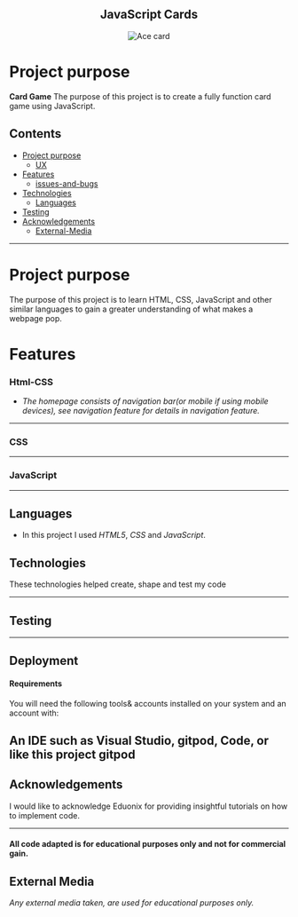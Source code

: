 <h2 align="center">JavaScript Cards</h2>
<div align="center">
<img src="https://hips.hearstapps.com/hmg-prod.s3.amazonaws.com/images/best-card-games-1593784219.jpg?crop=1.00xw:0.752xh;0,0.132xh&resize=1200:*" target="_blank" rel="noopener" alt="Ace card">
</div>

# Project purpose
__Card Game__
The purpose of this project is to create a fully function card game using JavaScript.

## Contents
* [Project purpose](#Project-Purpose)
     * [UX](#UX)
* [Features](#Features)
     * [issues-and-bugs](#issues-and-bugs)
* [Technologies](#Technologies)
     * [Languages](#Languages)
* [Testing](#Testing)
* [Acknowledgements](#Acknowledgements)
     * [External-Media](#External-Media)

-------------

# Project purpose

The purpose of this project is to learn HTML, CSS, JavaScript and other similar languages to gain a greater understanding of what makes a webpage pop.


# Features


### Html-CSS

* *The homepage consists of navigation bar(or mobile if using mobile devices), see navigation feature for details in navigation feature.*
   
-------

### CSS

-------

### JavaScript 

-------


## Languages

  - In this project I used *HTML5*, *CSS* and *JavaScript*.
   

## Technologies

These technologies helped create, shape and test my code

-------

## Testing

------
  

## Deployment

#### Requirements 
You will need the following tools& accounts installed on your system and an account with:

An IDE such as Visual Studio, gitpod, Code, or like this project gitpod
------

## Acknowledgements

I would like to acknowledge Eduonix for providing insightful tutorials on how to implement code.

-----
  
 #### All code adapted is for educational purposes only and not for commercial gain.

## External Media 
*Any external media taken, are used for educational purposes only.*
